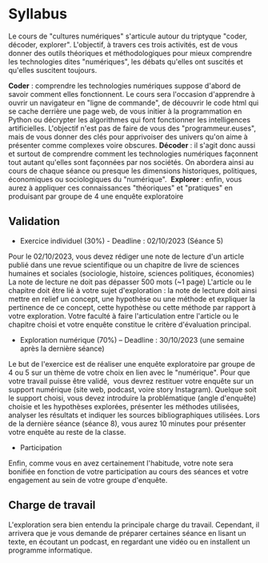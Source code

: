 # Syllabus


Le cours de "cultures numériques" s'articule autour du triptyque "coder, décoder, explorer". L'objectif, à travers ces trois activités, est de vous donner des outils théoriques et méthodologiques pour mieux comprendre les technologies dites "numériques", les débats qu'elles ont suscités et qu'elles suscitent toujours. 


__Coder__ : comprendre les technologies numériques suppose d'abord de savoir comment elles fonctionnent. Le cours sera l'occasion d'apprendre à ouvrir un navigateur en "ligne de commande", de découvrir le code html qui se cache derrière une page web, de vous initier à la programmation en Python ou décrypter les algorithmes qui font fonctionner les intelligences artificielles. L'objectif n'est pas de faire de vous des "programmeur.euses", mais de vous donner des clés pour apprivoiser des univers qu'on aime à présenter comme complexes voire obscures.
__Décoder__ : il s'agit donc aussi et surtout de comprendre comment les technologies numériques façonnent tout autant qu'elles sont façonnées par nos sociétés. On abordera ainsi au cours de chaque séance ou presque les dimensions historiques, politiques, économiques ou sociologiques du "numérique". 
__Explorer__ : enfin, vous aurez à appliquer ces connaissances "théoriques" et "pratiques" en produisant par groupe de 4 une enquête exploratoire


## Validation

* Exercice individuel (30%) - Deadline : 02/10/2023 (Séance 5)

Pour le 02/10/2023, vous devez rédiger une note de lecture d'un article publié dans une revue scientifique ou un chapitre de livre de sciences humaines et sociales (sociologie, histoire, sciences politiques, économies)
La note de lecture ne doit pas dépasser 500 mots (~1 page)
L'article ou le chapitre doit être lié à votre sujet d'exploration : la note de lecture doit ainsi mettre en relief un concept, une hypothèse ou une méthode et expliquer la pertinence de ce concept, cette hypothèse ou cette méthode par rapport à votre exploration. Votre faculté à faire l'articulation entre l'article ou le chapitre choisi et votre enquête constitue le critère d'évaluation principal.

* Exploration numérique (70%) – Deadline : 30/10/2023 (une semaine après la dernière séance)

Le but de l'exercice est de réaliser une enquête exploratoire par groupe de 4 ou 5 sur un thème de votre choix en lien avec le "numérique".
Pour que votre travail puisse être validé,  vous devrez restituer votre enquête sur un support numérique (site web, podcast, voire story Instagram).
Quelque soit le support choisi, vous devez introduire la problématique (angle d'enquête) choisie et les hypothèses explorées, présenter les méthodes utilisées, analyser les résultats et indiquer les sources bibliographiques utilisées.
Lors de la dernière séance (séance 8), vous aurez 10 minutes pour présenter votre enquête au reste de la classe.

* Participation

Enfin, comme vous en avez certainement l'habitude, votre note sera bonifiée en fonction de votre participation au cours des séances et votre engagement au sein de votre groupe d'enquête.




## Charge de travail

L'exploration sera bien entendu la principale charge du travail. Cependant, il arrivera que je vous demande de préparer certaines séance en lisant un texte, en écoutant un podcast, en regardant une vidéo ou en installent un programme informatique.
